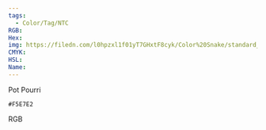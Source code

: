 ```yaml
---
tags:
  - Color/Tag/NTC
RGB:
Hex:
img: https://filedn.com/l0hpzxl1f01yT7GHxtF8cyk/Color%20Snake/standard_csv_to_svg/F5E7E2.svg
CMYK:
HSL:
Name:
---
```

Pot Pourri
```palette
#F5E7E2
```
RGB
